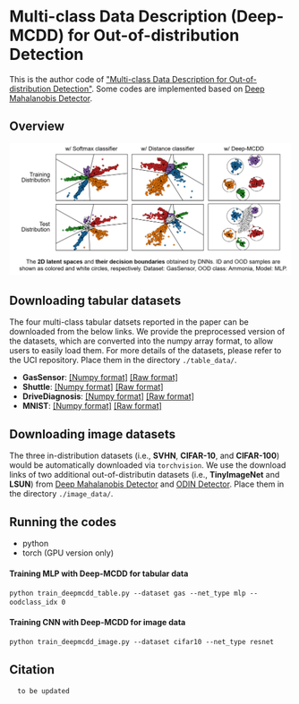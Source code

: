 # Multi-class Data Description (Deep-MCDD) for Out-of-distribution Detection

This is the author code of ["Multi-class Data Description for Out-of-distribution Detection"]().
Some codes are implemented based on [Deep Mahalanobis Detector](https://github.com/pokaxpoka/deep_Mahalanobis_detector).

## Overview

<p align="center">
<img src="./figure/deepmcdd.png" width="800">
</p>

## Downloading tabular datasets

The four multi-class tabular datsets reported in the paper can be downloaded from the below links.
We provide the preprocessed version of the datasets, which are converted into the numpy array format, to allow users to easily load them.
For more details of the datasets, please refer to the UCI repository.
Place them in the directory `./table_data/`.

- **GasSensor**: [[Numpy format]](http://di.postech.ac.kr/donalee/deepmcdd/gas_preproc.npy) [[Raw format]](https://archive.ics.uci.edu/ml/datasets/Gas+Sensor+Array+Drift+Dataset#)
- **Shuttle**: [[Numpy format]](http://di.postech.ac.kr/donalee/deepmcdd/shuttle_preproc.npy) [[Raw format]](https://archive.ics.uci.edu/ml/datasets/Statlog+(Shuttle))
- **DriveDiagnosis**: [[Numpy format]](http://di.postech.ac.kr/donalee/deepmcdd/drive_preproc.npy) [[Raw format]](https://archive.ics.uci.edu/ml/datasets/Dataset+for+Sensorless+Drive+Diagnosis)
- **MNIST**: [[Numpy format]](http://di.postech.ac.kr/donalee/deepmcdd/mnist_preproc.npy) [[Raw format]](http://yann.lecun.com/exdb/mnist/)

## Downloading image datasets

The three in-distribution datasets (i.e., **SVHN**, **CIFAR-10**, and **CIFAR-100**) would be automatically downloaded via `torchvision`.
We use the download links of two additional out-of-distributin datasets (i.e., **TinyImageNet** and **LSUN**) from [Deep Mahalanobis Detector](https://github.com/pokaxpoka/deep_Mahalanobis_detector) and [ODIN Detector](https://github.com/ShiyuLiang/odin-pytorch).
Place them in the directory `./image_data/`.

## Running the codes

- python
- torch (GPU version only)

#### Training MLP with Deep-MCDD for tabular data
```
python train_deepmcdd_table.py --dataset gas --net_type mlp --oodclass_idx 0
```

#### Training CNN with Deep-MCDD for image data
```
python train_deepmcdd_image.py --dataset cifar10 --net_type resnet
```

## Citation
```
  to be updated
```
